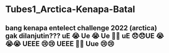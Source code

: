# Tubes1_Arctica-Kenapa-Batal

## bang kenapa entelect challenge 2022 (arctica) gak dilanjutin??? uE 😭 Ue 😭 Ue 🥹🥹 uE 😞😞UE 😭😭😭 UEEE 😢😢 UEEE 🥀🥀 Uue 😢😢
